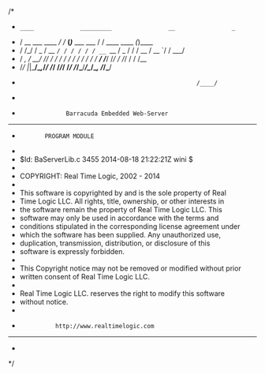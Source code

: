 /*
 *     ____             _________                __                _     
 *    / __ \___  ____ _/ /_  __(_)___ ___  ___  / /   ____  ____ _(_)____
 *   / /_/ / _ \/ __ `/ / / / / / __ `__ \/ _ \/ /   / __ \/ __ `/ / ___/
 *  / _, _/  __/ /_/ / / / / / / / / / / /  __/ /___/ /_/ / /_/ / / /__  
 * /_/ |_|\___/\__,_/_/ /_/ /_/_/ /_/ /_/\___/_____/\____/\__, /_/\___/  
 *                                                       /____/          
 *
 *                  Barracuda Embedded Web-Server 
 ****************************************************************************
 *            PROGRAM MODULE
 *
 *   $Id: BaServerLib.c 3455 2014-08-18 21:22:21Z wini $
 *
 *   COPYRIGHT:  Real Time Logic, 2002 - 2014
 *
 *   This software is copyrighted by and is the sole property of Real
 *   Time Logic LLC.  All rights, title, ownership, or other interests in
 *   the software remain the property of Real Time Logic LLC.  This
 *   software may only be used in accordance with the terms and
 *   conditions stipulated in the corresponding license agreement under
 *   which the software has been supplied.  Any unauthorized use,
 *   duplication, transmission, distribution, or disclosure of this
 *   software is expressly forbidden.
 *                                                                        
 *   This Copyright notice may not be removed or modified without prior
 *   written consent of Real Time Logic LLC.
 *                                                                         
 *   Real Time Logic LLC. reserves the right to modify this software
 *   without notice.
 *
 *               http://www.realtimelogic.com
 ****************************************************************************
 *
 */
